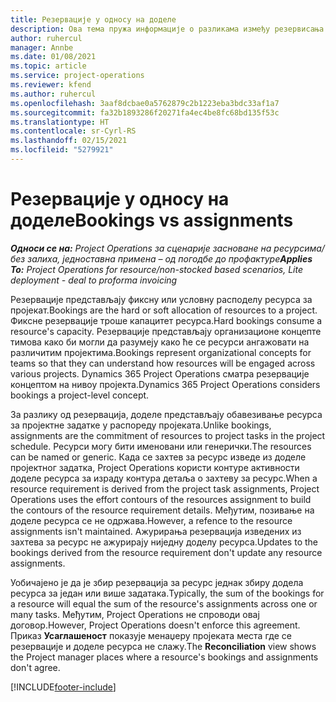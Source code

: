 ```yaml
---
title: Резервације у односу на доделе
description: Ова тема пружа информације о разликама између резервисања ресурса и додељивања ресурса.
author: ruhercul
manager: Annbe
ms.date: 01/08/2021
ms.topic: article
ms.service: project-operations
ms.reviewer: kfend
ms.author: ruhercul
ms.openlocfilehash: 3aaf8dcbae0a5762879c2b1223eba3bdc33af1a7
ms.sourcegitcommit: fa32b1893286f20271fa4ec4be8fc68bd135f53c
ms.translationtype: HT
ms.contentlocale: sr-Cyrl-RS
ms.lasthandoff: 02/15/2021
ms.locfileid: "5279921"
---
```

# <a name="bookings-vs-assignments"></a><span data-ttu-id="886d2-103">Резервације у односу на доделе</span><span class="sxs-lookup"><span data-stu-id="886d2-103">Bookings vs assignments</span></span>

<span data-ttu-id="886d2-104">_**Односи се на:** Project Operations за сценарије засноване на ресурсима/без залиха, једноставна примена – од погодбе до профактуре_</span><span class="sxs-lookup"><span data-stu-id="886d2-104">_**Applies To:** Project Operations for resource/non-stocked based scenarios, Lite deployment - deal to proforma invoicing_</span></span>

<span data-ttu-id="886d2-105">Резервације представљају фиксну или условну расподелу ресурса за пројекат.</span><span class="sxs-lookup"><span data-stu-id="886d2-105">Bookings are the hard or soft allocation of resources to a project.</span></span> <span data-ttu-id="886d2-106">Фиксне резервације троше капацитет ресурса.</span><span class="sxs-lookup"><span data-stu-id="886d2-106">Hard bookings consume a resource's capacity.</span></span> <span data-ttu-id="886d2-107">Резервације представљају организационе концепте тимова како би могли да разумеју како ће се ресурси ангажовати на различитим пројектима.</span><span class="sxs-lookup"><span data-stu-id="886d2-107">Bookings represent organizational concepts for teams so that they can understand how resources will be engaged across various projects.</span></span> <span data-ttu-id="886d2-108">Dynamics 365 Project Operations сматра резервације концептом на нивоу пројекта.</span><span class="sxs-lookup"><span data-stu-id="886d2-108">Dynamics 365 Project Operations considers bookings a project-level concept.</span></span> 

<span data-ttu-id="886d2-109">За разлику од резервација, доделе представљају обавезивање ресурса за пројектне задатке у распореду пројеката.</span><span class="sxs-lookup"><span data-stu-id="886d2-109">Unlike bookings, assignments are the commitment of resources to project tasks in the project schedule.</span></span> <span data-ttu-id="886d2-110">Ресурси могу бити именовани или генерички.</span><span class="sxs-lookup"><span data-stu-id="886d2-110">The resources can be named or generic.</span></span>  <span data-ttu-id="886d2-111">Када се захтев за ресурс изведе из доделе пројектног задатка, Project Operations користи контуре активности доделе ресурса за израду контура детаља о захтеву за ресурс.</span><span class="sxs-lookup"><span data-stu-id="886d2-111">When a resource requirement is derived from the project task assignments, Project Operations uses the effort contours of the resources assignment to build the contours of the resource requirement details.</span></span> <span data-ttu-id="886d2-112">Међутим, позивање на доделе ресурса се не одржава.</span><span class="sxs-lookup"><span data-stu-id="886d2-112">However, a refence to the resource assignments isn't maintained.</span></span> <span data-ttu-id="886d2-113">Ажурирања резервација изведених из захтева за ресурс не ажурирају ниједну доделу ресурса.</span><span class="sxs-lookup"><span data-stu-id="886d2-113">Updates to the bookings derived from the resource requirement don't update any resource assignments.</span></span>

<span data-ttu-id="886d2-114">Уобичајено је да је збир резервација за ресурс једнак збиру додела ресурса за један или више задатака.</span><span class="sxs-lookup"><span data-stu-id="886d2-114">Typically, the sum of the bookings for a resource will equal the sum of the resource's assignments across one or many tasks.</span></span> <span data-ttu-id="886d2-115">Међутим, Project Operations не спроводи овај договор.</span><span class="sxs-lookup"><span data-stu-id="886d2-115">However, Project Operations doesn't enforce this agreement.</span></span> <span data-ttu-id="886d2-116">Приказ **Усаглашеност** показује менаџеру пројеката места где се резервације и доделе ресурса не слажу.</span><span class="sxs-lookup"><span data-stu-id="886d2-116">The **Reconciliation** view shows the Project manager places where a resource's bookings and assignments don't agree.</span></span>




[!INCLUDE[footer-include](../includes/footer-banner.md)]